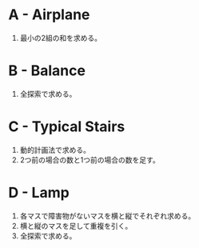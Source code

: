 # A - Airplane
1. 最小の2組の和を求める。

# B - Balance
1. 全探索で求める。

# C - Typical Stairs
1. 動的計画法で求める。
2. 2つ前の場合の数と1つ前の場合の数を足す。

# D - Lamp
1. 各マスで障害物がないマスを横と縦でそれぞれ求める。
2. 横と縦のマスを足して重複を引く。
3. 全探索で求める。